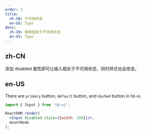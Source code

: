 ```yaml
---
order: 1
title:
  zh-CN: 不可用状态
  en-US: Type
desc:
  zh-CN: 使按钮处于不可用状态
  en-US: Type
---
```


## zh-CN

添加 disabled 属性即可让输入框处于不可用状态，同时样式也会改变。

## en-US

There are `primary` button, `default` button, and `dashed` button in td-ui.

```jsx
import { Input } from 'td-ui';

ReactDOM.render(
  <Input disabled style={{width: 200}}/>,
  mountNode
);
```
